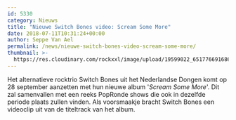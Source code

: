 ```yaml
---
id: 5330
category: Nieuws
title: "Nieuwe Switch Bones video: Scream Some More"
date: 2018-07-11T10:31:24+00:00
author: Seppe Van Ael
permalink: /news/nieuwe-switch-bones-video-scream-some-more/
thumbnail: >-
  https://res.cloudinary.com/rockxxl/image/upload/19599022_651776691686398_4856679851817666513_n.jpg
---
```

Het alternatieve rocktrio Switch Bones uit het Nederlandse Dongen komt op 28 september aanzetten met hun nieuwe album '_Scream Some More_'. Dit zal samenvallen met een reeks PopRonde shows die ook in dezelfde periode plaats zullen vinden. Als voorsmaakje bracht Switch Bones een videoclip uit van de titeltrack van het album.
